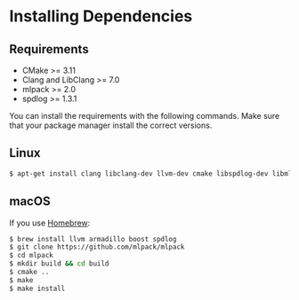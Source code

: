 # Installing Dependencies
## Requirements
* CMake >= 3.11
* Clang and LibClang >= 7.0
* mlpack >= 2.0
* spdlog >= 1.3.1

You can install the requirements with the following commands.
Make sure that your package manager install the correct versions.
## Linux
```sh
$ apt-get install clang libclang-dev llvm-dev cmake libspdlog-dev libmlpack-dev
```
## macOS
If you use [Homebrew](https://brew.sh):
```sh
$ brew install llvm armadillo boost spdlog
$ git clone https://github.com/mlpack/mlpack
$ cd mlpack
$ mkdir build && cd build
$ cmake ..
$ make
$ make install
```
